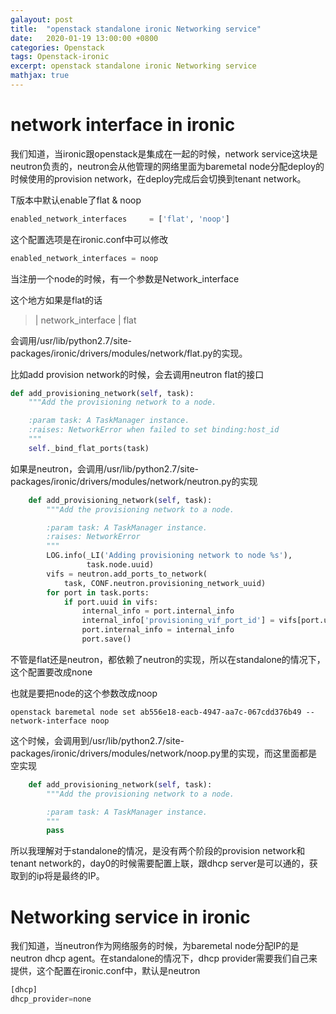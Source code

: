 ```yaml
---
galayout: post
title:  "openstack standalone ironic Networking service"
date:   2020-01-19 13:00:00 +0800
categories: Openstack
tags: Openstack-ironic
excerpt: openstack standalone ironic Networking service
mathjax: true
---
```


# network interface in ironic

我们知道，当ironic跟openstack是集成在一起的时候，network service这块是neutron负责的，neutron会从他管理的网络里面为baremetal node分配deploy的时候使用的provision network，在deploy完成后会切换到tenant network。

T版本中默认enable了flat & noop

```python
enabled_network_interfaces     = ['flat', 'noop']
```

这个配置选项是在ironic.conf中可以修改

```python
enabled_network_interfaces = noop
```

当注册一个node的时候，有一个参数是Network_interface

这个地方如果是flat的话

> | network_interface | flat

会调用/usr/lib/python2.7/site-packages/ironic/drivers/modules/network/flat.py的实现。

比如add provision network的时候，会去调用neutron flat的接口

```python
def add_provisioning_network(self, task):
    """Add the provisioning network to a node.

    :param task: A TaskManager instance.
    :raises: NetworkError when failed to set binding:host_id
    """
    self._bind_flat_ports(task)
```

如果是neutron，会调用/usr/lib/python2.7/site-packages/ironic/drivers/modules/network/neutron.py的实现

```python
    def add_provisioning_network(self, task):
        """Add the provisioning network to a node.

        :param task: A TaskManager instance.
        :raises: NetworkError
        """
        LOG.info(_LI('Adding provisioning network to node %s'),
                 task.node.uuid)
        vifs = neutron.add_ports_to_network(
            task, CONF.neutron.provisioning_network_uuid)
        for port in task.ports:
            if port.uuid in vifs:
                internal_info = port.internal_info
                internal_info['provisioning_vif_port_id'] = vifs[port.uuid]
                port.internal_info = internal_info
                port.save()
```

不管是flat还是neutron，都依赖了neutron的实现，所以在standalone的情况下，这个配置要改成none

也就是要把node的这个参数改成noop

```shell
openstack baremetal node set ab556e18-eacb-4947-aa7c-067cdd376b49 --network-interface noop
```

这个时候，会调用到/usr/lib/python2.7/site-packages/ironic/drivers/modules/network/noop.py里的实现，而这里面都是空实现

```python
    def add_provisioning_network(self, task):
        """Add the provisioning network to a node.

        :param task: A TaskManager instance.
        """
        pass
```

所以我理解对于standalone的情况，是没有两个阶段的provision network和tenant network的，day0的时候需要配置上联，跟dhcp server是可以通的，获取到的ip将是最终的IP。

# Networking service in ironic

我们知道，当neutron作为网络服务的时候，为baremetal node分配IP的是neutron dhcp agent。在standalone的情况下，dhcp provider需要我们自己来提供，这个配置在ironic.conf中，默认是neutron

```python
[dhcp]
dhcp_provider=none
```

